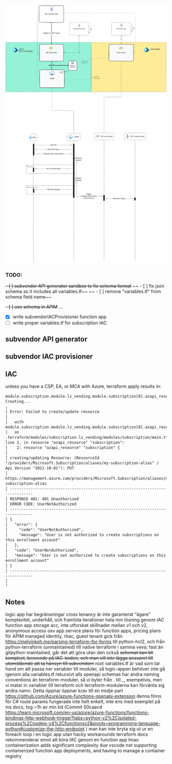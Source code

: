 ![architecture](bilaga-1main.png "Architecture")

### TODO: 
~~- [ ] subvendor API generator sandbox to fix schema format~~
~~     - [ ] fix json schema so it includes all variables.tf~~
~~     - [ ] remove "variables.tf" from schema field name~~

~~- [ ] use schema in APIM~~
...
- [x] write subvendorIACProvisioner function app
- [ ] write proper variables.tf for subscription IAC

## subvendor API generator

## subvendor IAC provisioner

## IAC
unless you have a CSP, EA, or MCA with Azure, terraform apply results in:
```
module.subscription.module.lz_vending.module.subscription[0].azapi_resource.subscription[0]: Creating...
╷
│ Error: Failed to create/update resource
│
│   with module.subscription.module.lz_vending.module.subscription[0].azapi_resource.subscription[0],
│   on .terraform/modules/subscription.lz_vending/modules/subscription/main.tf line 2, in resource "azapi_resource" "subscription":
│    2: resource "azapi_resource" "subscription" {
│
│ creating/updating Resource: (ResourceId "/providers/Microsoft.Subscription/aliases/my-subscription-alias" / Api Version "2021-10-01"): PUT
│ https://management.azure.com/providers/Microsoft.Subscription/aliases/my-subscription-alias
│ --------------------------------------------------------------------------------
│ RESPONSE 401: 401 Unauthorized
│ ERROR CODE: UserNotAuthorized
│ --------------------------------------------------------------------------------
│ {
│   "error": {
│     "code": "UserNotAuthorized",
│     "message": "User is not authorized to create subscriptions on this enrollment account"
│   },
│   "code": "UserNotAuthorized",
│   "message": "User is not authorized to create subscriptions on this enrollment account"
│ }
│ --------------------------------------------------------------------------------
│
╵
```

## Notes
logic app har begränsningar
cross tenancy är inte garanterat
“ägare”
komplexitet, underhåll, och framtida iterationer
hela min lösning genom IAC
function app storage acc, inte utforskat skillnader mellan v1 och v2, anonymous access osv
app service plans för function apps, pricing plans för APIM
managed identity, rbac, guest tenant
gick från https://melvinkoh.me/parsing-terraform-for-forms till python-hcl2, och från python-terraform (unmaintained) till native terraform
i samma veva; fast än gitpython maintained, går det att göra utan den också
~~schemat kan bli komplext, beroende på IAC-koden, och man vill inte lägga ansvaret till utomstående att ta hänsyn till subvendorn~~
root variables.tf är vad som tar hand om att passa ner variabler till moduler, så logic-appen behöver inte gå igenom alla variables.tf rekursivt alls
openapi schemas har andra naming conventions än terraform-moduler, så vi byter från . till _, exempelvis, men vi matar in variabler till terraform och terraform-modulerna kan förvänta sig andra namn. Detta öppnar öppnar krav till en tredje part
https://github.com/Azure/azure-functions-openapi-extension denna finns för C#
route params fungerade inte helt enkelt, inte ens med exemplet på ms docs, tog ~1h av min tid (Commit 50caacd https://learn.microsoft.com/en-us/azure/azure-functions/functions-bindings-http-webhook-trigger?tabs=python-v2%2Cisolated-process%2Cnodejs-v4%2Cfunctionsv2&pivots=programming-language-python#customize-the-http-endpoint )
man kan inte bryta sig ut ur en foreach loop i en logic app utan hacky workarounds
terraform docs rekommenderar emot att köra IAC genom en function app lmao
containerization adds significant complexity due vscode not supporting containerized function app deployments, and having to manage a container registry
